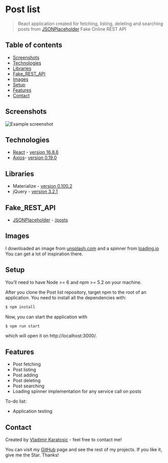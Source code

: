 # Post list
> React application created for fetching, listing, deleting and searching posts from [JSONPlaceholder] Fake Online REST API

## Table of contents
* [Screenshots](#screenshots)
* [Technologies](#technologies)
* [Libraries](#libraries)
* [Fake_REST_API](#Fake_REST_API)
* [Images](#Images)
* [Setup](#setup)
* [Features](#features)
* [Contact](#contact)


## Screenshots
![Example screenshot](./img/screenshot.png)

## Technologies
* [React] - [version 16.8.6]
* [Axios]- [version 0.19.0]

## Libraries
* Materialize - [version 0.100.2]
* jQuery - [version 3.2.1]

## Fake_REST_API
* [JSONPlaceholder] - [/posts]

## Images
I downloaded an image from [unsplash.com] and a spinner from [loading.io]
You can get a lot of inspiration there.

## Setup
You’ll need to have Node >= 6 and npm >= 5.2 on your machine. 

After you clone the Post list repository, target npm to the root of an application. You need to install all the dependencies with:

```sh
$ npm install
```
Now, you can start the application with

```sh
$ npm run start
```
which will open it on http://localhost:3000/.


## Features

* Post fetching
* Post listing
* Post adding
* Post deleting
* Post searching
* Loading spinner implementation for any service call on posts

To-do list:
* Application testing

## Contact
Created by [Vladimir Karatosic] - feel free to contact me!

You can visit my [GitHub] page and see the rest of my projects.
If you like it, give me the Star. Thanks!

[Vladimir Karatosic]:(http://vladimirkaratosic.com)
[GitHub]:(https://github.com/VladimirKaratosic)
[React]:(https://reactjs.org/)
[Axios]:(https://www.npmjs.com/package/axios)
[JSONPlaceholder]:(https://jsonplaceholder.typicode.com/)
[/posts]:(https://jsonplaceholder.typicode.com/posts)
[version 16.8.6]:(https://github.com/facebook/react/blob/master/CHANGELOG.md#1680-february-6-2019)
[version 0.19.0]:(https://www.npmjs.com/package/axios/v/0.19.0)
[version 0.100.2]:(http://archives.materializecss.com/0.100.2/)
[version 3.2.1]:(https://code.jquery.com/jquery-3.2.1.min.js)
[unsplash.com]:(https://unsplash.com/)
[loading.io]:(https://loading.io/spinner/)